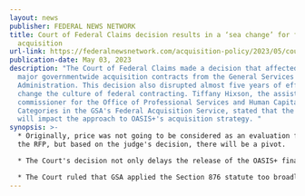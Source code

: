 ```yaml
---
layout: news
publisher: FEDERAL NEWS NETWORK
title: Court of Federal Claims decision results in a ‘sea change’ for federal
  acquisition
url-link: https://federalnewsnetwork.com/acquisition-policy/2023/05/court-of-federal-claims-decision-results-in-a-sea-change-for-federal-acquisition/
publication-date: May 03, 2023
description: "The Court of Federal Claims made a decision that affected two
  major governmentwide acquisition contracts from the General Services
  Administration. This decision also disrupted almost five years of effort to
  change the culture of federal contracting. Tiffany Hixson, the assistant
  commissioner for the Office of Professional Services and Human Capital
  Categories in the GSA's Federal Acquisition Service, stated that the decision
  will impact the approach to OASIS+'s acquisition strategy. "
synopsis: >-
  * Originally, price was not going to be considered as an evaluation factor in
  the RFP, but based on the judge's decision, there will be a pivot.

  * The Court's decision not only delays the release of the OASIS+ final solicitation and awards under Polaris but also hinders the efforts to change the evaluation and award process for GWACs and multiple award contracts.

  * The Court ruled that GSA applied the Section 876 statute too broadly in Polaris, stating that price was not necessary as an evaluation factor. GSA allowed agencies to award task orders under Polaris with different contract types, but with a preference for firm fixed price contracts.
---
```

